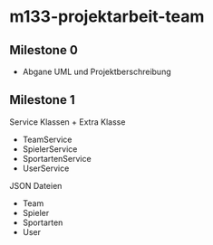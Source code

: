 # m133-projektarbeit-team
## Milestone 0
- Abgane UML und Projektberschreibung

## Milestone 1
Service Klassen + Extra Klasse
-   TeamService
-   SpielerService
-   SportartenService 
-   UserService

JSON Dateien
- Team
- Spieler
- Sportarten
- User
